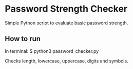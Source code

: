 # Password Strength Checker

Simple Python script to evaluate basic password strength.

## How to run
In terminal:
$ python3 password_checker.py

Checks length, lowercase, uppercase, digits and symbols.
